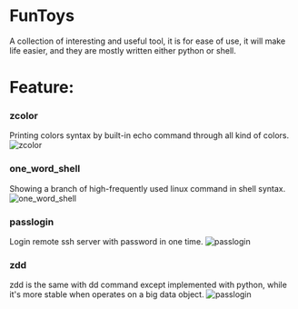 # FunToys
A collection of interesting and useful tool, it is for ease of use, it will make life easier, and they are mostly written either python or shell.

# Feature:
### zcolor
Printing colors syntax by built-in echo command through all kind of colors.
![zcolor](http://url/to/img.png)

### one_word_shell
Showing a branch of high-frequently used linux command in shell syntax.
![one_word_shell](http://url/to/img.png)

### passlogin
Login remote ssh server with password in one time.
![passlogin](http://url/to/img.png)

### zdd
zdd is the same with dd command except implemented with python, while it's more stable when operates on a big data object.
![passlogin](http://url/to/img.png)

